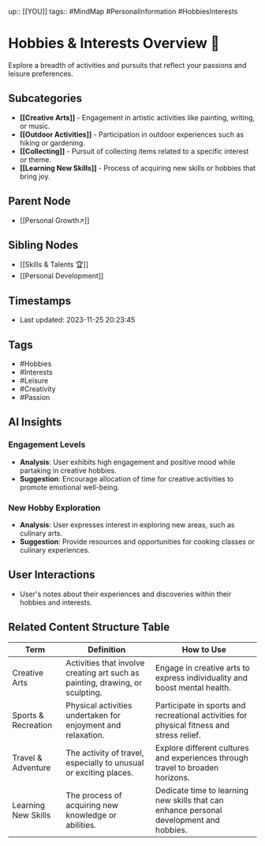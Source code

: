 
up:: [[YOU]]
tags:: #MindMap #PersonalInformation #HobbiesInterests

# Hobbies & Interests Overview 🦄

Explore a breadth of activities and pursuits that reflect your passions and leisure preferences.

## Subcategories
- **[[Creative Arts]]** - Engagement in artistic activities like painting, writing, or music.
- **[[Outdoor Activities]]** - Participation in outdoor experiences such as hiking or gardening.
- **[[Collecting]]** - Pursuit of collecting items related to a specific interest or theme.
- **[[Learning New Skills]]** - Process of acquiring new skills or hobbies that bring joy.

## Parent Node
- [[Personal Growth↗️]]

## Sibling Nodes
- [[Skills & Talents 🏆]]
- [[Personal Development]]

## Timestamps
- Last updated: 2023-11-25 20:23:45

## Tags
- #Hobbies
- #Interests
- #Leisure
- #Creativity
- #Passion

## AI Insights
### Engagement Levels
- **Analysis**: User exhibits high engagement and positive mood while partaking in creative hobbies.
- **Suggestion**: Encourage allocation of time for creative activities to promote emotional well-being.

### New Hobby Exploration
- **Analysis**: User expresses interest in exploring new areas, such as culinary arts.
- **Suggestion**: Provide resources and opportunities for cooking classes or culinary experiences.

## User Interactions
- User's notes about their experiences and discoveries within their hobbies and interests.

## Related Content Structure Table
| Term | Definition | How to Use |
| --- | --- | --- |
| Creative Arts | Activities that involve creating art such as painting, drawing, or sculpting. | Engage in creative arts to express individuality and boost mental health. |
| Sports & Recreation | Physical activities undertaken for enjoyment and relaxation. | Participate in sports and recreational activities for physical fitness and stress relief. |
| Travel & Adventure | The activity of travel, especially to unusual or exciting places. | Explore different cultures and experiences through travel to broaden horizons. |
| Learning New Skills | The process of acquiring new knowledge or abilities. | Dedicate time to learning new skills that can enhance personal development and hobbies. |
